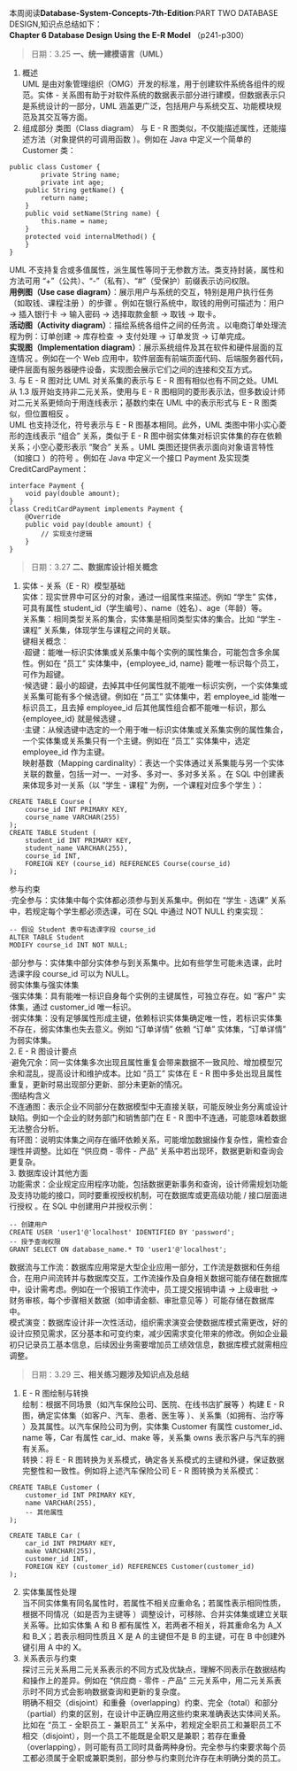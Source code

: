 本周阅读**Database-System-Concepts-7th-Edition**:PART TWO DATABASE DESIGN,知识点总结如下：  
**Chapter 6 Database Design Using the E-R Model**  （p241-p300）  
>日期：3.25
**一、统一建模语言（UML）**  
1. 概述  
UML 是由对象管理组织（OMG）开发的标准，用于创建软件系统各组件的规范。实体 - 关系图有助于对软件系统的数据表示部分进行建模，但数据表示只是系统设计的一部分，UML 涵盖更广泛，包括用户与系统交互、功能模块规范及其交互等方面。
2. 组成部分
类图（Class diagram）
与 E - R 图类似，不仅能描述属性，还能描述方法（对象提供的可调用函数 ）。例如在 Java 中定义一个简单的 Customer 类：  
```  
public class Customer {    
        private String name; 
        private int age;  
    public String getName() {   
        return name;  
    }  
    public void setName(String name) {  
        this.name = name;  
    }  
    protected void internalMethod() {   
    }  
}
```
UML 不支持复合或多值属性，派生属性等同于无参数方法。类支持封装，属性和方法可用 “+”（公共）、“-”（私有）、“#”（受保护）前缀表示访问权限。  
**用例图（Use case diagram）**：展示用户与系统的交互，特别是用户执行任务（如取钱、课程注册 ）的步骤 。例如在银行系统中，取钱的用例可描述为：用户 -> 插入银行卡 -> 输入密码 -> 选择取款金额 -> 取钱 -> 取卡。  
**活动图（Activity diagram）**：描绘系统各组件之间的任务流 。以电商订单处理流程为例：订单创建 -> 库存检查 -> 支付处理 -> 订单发货 -> 订单完成。  
**实现图（Implementation diagram）**：展示系统组件及其在软件和硬件层面的互连情况 。例如在一个 Web 应用中，软件层面有前端页面代码、后端服务器代码，硬件层面有服务器硬件设备，实现图会展示它们之间的连接和交互方式。  
3. 与 E - R 图对比
UML 对关系集的表示与 E - R 图有相似也有不同之处。UML 从 1.3 版开始支持非二元关系，使用与 E - R 图相同的菱形表示法，但多数设计师对二元关系更倾向于用连线表示；基数约束在 UML 中的表示形式与 E - R 图类似，但位置相反 。  
UML 也支持泛化，符号表示与 E - R 图基本相同。此外，UML 类图中带小实心菱形的连线表示 “组合” 关系，类似于 E - R 图中弱实体集对标识实体集的存在依赖关系；小空心菱形表示 “聚合” 关系 。UML 类图还提供表示面向对象语言特性（如接口 ）的符号 。例如在 Java 中定义一个接口 Payment 及实现类 CreditCardPayment：  
```
interface Payment {  
    void pay(double amount);  
}  
class CreditCardPayment implements Payment {  
    @Override  
    public void pay(double amount) {  
        // 实现支付逻辑  
    }  
}     
```
>日期：3.27
**二、数据库设计相关概念**  
1. 实体 - 关系（E - R）模型基础  
实体：现实世界中可区分的对象，通过一组属性来描述。例如 “学生” 实体，可具有属性 student_id（学生编号）、name（姓名）、age（年龄）等。  
关系集：相同类型关系的集合，实体集是相同类型实体的集合。比如 “学生 - 课程” 关系集，体现学生与课程之间的关联。  
键相关概念：  
·超键：能唯一标识实体集或关系集中每个实例的属性集合，可能包含多余属性。例如在 “员工” 实体集中，{employee_id, name} 能唯一标识每个员工，可作为超键。  
·候选键：最小的超键，去掉其中任何属性就不能唯一标识实例，一个实体集或关系集可能有多个候选键。例如在 “员工” 实体集中，若 employee_id 能唯一标识员工，且去掉 employee_id 后其他属性组合都不能唯一标识，那么 {employee_id} 就是候选键 。  
·主键：从候选键中选定的一个用于唯一标识实体集或关系集实例的属性集合，一个实体集或关系集只有一个主键。例如在 “员工” 实体集中，选定 employee_id 作为主键。  
映射基数（Mapping cardinality）：表达一个实体通过关系集能与另一个实体关联的数量，包括一对一、一对多、多对一、多对多关系 。在 SQL 中创建表来体现多对一关系（以 “学生 - 课程” 为例，一个课程对应多个学生 ）：  
```
CREATE TABLE Course (  
    course_id INT PRIMARY KEY,  
    course_name VARCHAR(255)  
);  
CREATE TABLE Student (  
    student_id INT PRIMARY KEY,  
    student_name VARCHAR(255),  
    course_id INT,  
    FOREIGN KEY (course_id) REFERENCES Course(course_id)  
);
```
参与约束  
·完全参与：实体集中每个实体都必须参与到关系集中。例如在 “学生 - 选课” 关系中，若规定每个学生都必须选课，可在 SQL 中通过 NOT NULL 约束实现：  
```
-- 假设 Student 表中有选课字段 course_id
ALTER TABLE Student
MODIFY course_id INT NOT NULL;
```
·部分参与：实体集中部分实体参与到关系集中。比如有些学生可能未选课，此时选课字段 course_id 可以为 NULL。  
弱实体集与强实体集  
·强实体集：具有能唯一标识自身每个实例的主键属性，可独立存在。如 “客户” 实体集，通过 customer_id 唯一标识。  
·弱实体集：没有足够属性形成主键，依赖标识实体集确定唯一性，若标识实体集不存在，弱实体集也失去意义。例如 “订单详情” 依赖 “订单” 实体集，“订单详情” 为弱实体集。  
2. E - R 图设计要点  
·避免冗余：同一实体集多次出现且属性重复会带来数据不一致风险、增加模型冗余和混乱，提高设计和维护成本。比如 “员工” 实体在 E - R 图中多处出现且属性重复，更新时易出现部分更新、部分未更新的情况。  
·图结构含义  
不连通图：表示企业不同部分在数据模型中无直接关联，可能反映业务分离或设计缺陷。例如一个企业的财务部门和销售部门在 E - R 图中不连通，可能意味着数据无法整合分析。  
有环图：说明实体集之间存在循环依赖关系，可能增加数据操作复杂性，需检查合理性并调整。比如在 “供应商 - 零件 - 产品” 关系中若出现环，数据更新和查询会更复杂。  
3. 数据库设计其他方面  
功能需求：企业规定应用程序功能，包括数据更新事务和查询，设计师需规划功能及支持功能的接口，同时要重视授权机制，可在数据库或更高级功能 / 接口层面进行授权 。在 SQL 中创建用户并授权示例：  
```
-- 创建用户
CREATE USER 'user1'@'localhost' IDENTIFIED BY 'password';
-- 授予查询权限
GRANT SELECT ON database_name.* TO 'user1'@'localhost';
```
数据流与工作流：数据库应用常是大型企业应用一部分，工作流是数据和任务组合，在用户间流转并与数据库交互，工作流操作及自身相关数据可能存储在数据库中，设计需考虑。例如在一个报销工作流中，员工提交报销申请 -> 上级审批 -> 财务审核，每个步骤相关数据（如申请金额、审批意见等 ）可能存储在数据库中。  
模式演变：数据库设计非一次性活动，组织需求演变会使数据库模式需更改，好的设计应预见需求，区分基本和可变约束，减少因需求变化带来的修改。例如企业最初只记录员工基本信息，后续因业务需要增加员工绩效信息，数据库模式就需相应调整。   
>日期：3.29
**三、相关练习题涉及知识点及总结**  
1. E - R 图绘制与转换  
绘制：根据不同场景（如汽车保险公司、医院、在线书店扩展等 ）构建 E - R 图，确定实体集（如客户、汽车、患者、医生等 ）、关系集（如拥有、治疗等 ）及其属性。以汽车保险公司为例，实体集 Customer 有属性 customer_id、name 等，Car 有属性 car_id、make 等，关系集 owns 表示客户与汽车的拥有关系。  
转换：将 E - R 图转换为关系模式，确定各关系模式的主键和外键，保证数据完整性和一致性。例如将上述汽车保险公司 E - R 图转换为关系模式：  
```
CREATE TABLE Customer (
    customer_id INT PRIMARY KEY,
    name VARCHAR(255),
    -- 其他属性
);

CREATE TABLE Car (
    car_id INT PRIMARY KEY,
    make VARCHAR(255),
    customer_id INT,
    FOREIGN KEY (customer_id) REFERENCES Customer(customer_id)
);
```
2. 实体集属性处理  
当不同实体集有同名属性时，若属性不相关应重命名；若属性表示相同性质，根据不同情况（如是否为主键等 ）调整设计，可移除、合并实体集或建立关联关系等。比如实体集 A 和 B 都有属性 X，若两者不相关，将其重命名为 A_X 和 B_X；若表示相同性质且 X 是 A 的主键但不是 B 的主键，可在 B 中创建外键引用 A 中的 X。  
3. 关系表示与约束  
探讨三元关系用二元关系表示的不同方式及优缺点，理解不同表示在数据结构和操作上的差异。例如在 “供应商 - 零件 - 产品” 三元关系中，用二元关系表示时不同方式会影响数据查询和更新的复杂度。  
明确不相交（disjoint）和重叠（overlapping）约束、完全（total）和部分（partial）约束的区别，在设计中正确应用这些约束来准确表达实体间关系。比如在 “员工 - 全职员工 - 兼职员工” 关系中，若规定全职员工和兼职员工不相交（disjoint），则一个员工不能既是全职又是兼职；若存在重叠（overlapping），则可能有员工同时具备两种身份。完全参与约束要求每个员工都必须属于全职或兼职类别，部分参与约束则允许存在未明确分类的员工。  
